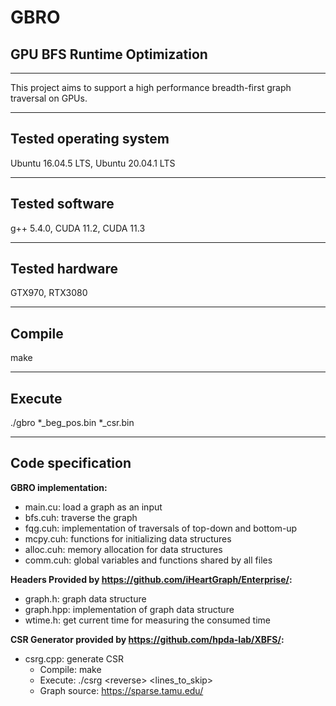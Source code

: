 # GBRO
## GPU BFS Runtime Optimization
---
This project aims to support a high performance breadth-first graph traversal on GPUs.

---
Tested operating system
-----
Ubuntu 16.04.5 LTS, Ubuntu 20.04.1 LTS

---
Tested software
-----
g++ 5.4.0, CUDA 11.2, CUDA 11.3

---
Tested hardware
-----
GTX970, RTX3080

---
Compile
-----
make

---
Execute
-----
./gbro *_beg_pos.bin *_csr.bin

---
Code specification
-----
__GBRO implementation:__
- main.cu: load a graph as an input
- bfs.cuh: traverse the graph
- fqg.cuh: implementation of traversals of top-down and bottom-up
- mcpy.cuh: functions for initializing data structures
- alloc.cuh: memory allocation for data structures
- comm.cuh: global variables and functions shared by all files

__Headers Provided by https://github.com/iHeartGraph/Enterprise/:__
- graph.h: graph data structure
- graph.hpp: implementation of graph data structure
- wtime.h: get current time for measuring the consumed time

__CSR Generator provided by https://github.com/hpda-lab/XBFS/:__
- csrg.cpp: generate CSR
    - Compile: make
    - Execute: ./csrg \<reverse\> \<lines_to_skip\>
    - Graph source: https://sparse.tamu.edu/